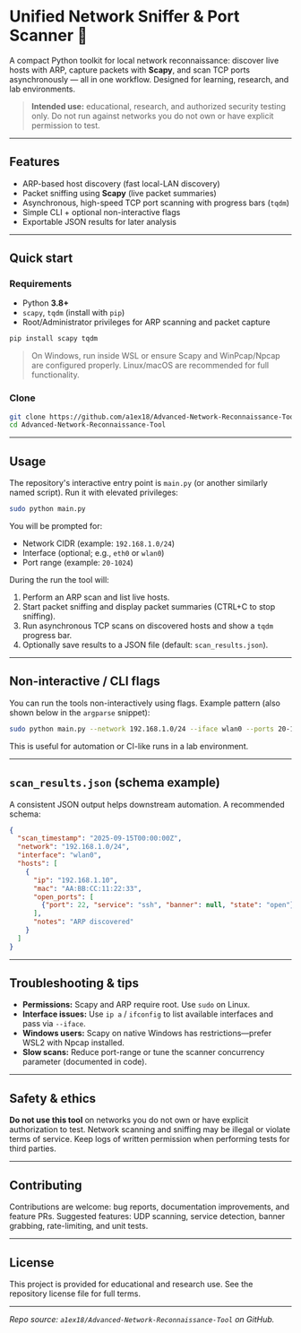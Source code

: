 # Unified Network Sniffer & Port Scanner 🚀

A compact Python toolkit for local network reconnaissance: discover live hosts with ARP, capture packets with **Scapy**, and scan TCP ports asynchronously — all in one workflow. Designed for learning, research, and lab environments.

> **Intended use:** educational, research, and authorized security testing only. Do not run against networks you do not own or have explicit permission to test.

---

## Features

* ARP-based host discovery (fast local-LAN discovery)
* Packet sniffing using **Scapy** (live packet summaries)
* Asynchronous, high-speed TCP port scanning with progress bars (`tqdm`)
* Simple CLI + optional non-interactive flags
* Exportable JSON results for later analysis

---

## Quick start

### Requirements

* Python **3.8+**
* `scapy`, `tqdm` (install with `pip`)
* Root/Administrator privileges for ARP scanning and packet capture

```bash
pip install scapy tqdm
```

> On Windows, run inside WSL or ensure Scapy and WinPcap/Npcap are configured properly. Linux/macOS are recommended for full functionality.

### Clone

```bash
git clone https://github.com/a1ex18/Advanced-Network-Reconnaissance-Tool.git
cd Advanced-Network-Reconnaissance-Tool
```

---

## Usage

The repository's interactive entry point is `main.py` (or another similarly named script). Run it with elevated privileges:

```bash
sudo python main.py
```

You will be prompted for:

* Network CIDR (example: `192.168.1.0/24`)
* Interface (optional; e.g., `eth0` or `wlan0`)
* Port range (example: `20-1024`)

During the run the tool will:

1. Perform an ARP scan and list live hosts.
2. Start packet sniffing and display packet summaries (CTRL+C to stop sniffing).
3. Run asynchronous TCP scans on discovered hosts and show a `tqdm` progress bar.
4. Optionally save results to a JSON file (default: `scan_results.json`).

---

## Non-interactive / CLI flags

You can run the tools non-interactively using flags. Example pattern (also shown below in the `argparse` snippet):

```bash
sudo python main.py --network 192.168.1.0/24 --iface wlan0 --ports 20-1024 --json-out scan_results.json --no-sniff
```

This is useful for automation or CI-like runs in a lab environment.

---

## `scan_results.json` (schema example)

A consistent JSON output helps downstream automation. A recommended schema:

```json
{
  "scan_timestamp": "2025-09-15T00:00:00Z",
  "network": "192.168.1.0/24",
  "interface": "wlan0",
  "hosts": [
    {
      "ip": "192.168.1.10",
      "mac": "AA:BB:CC:11:22:33",
      "open_ports": [
        {"port": 22, "service": "ssh", "banner": null, "state": "open"}
      ],
      "notes": "ARP discovered"
    }
  ]
}
```

---

## Troubleshooting & tips

* **Permissions:** Scapy and ARP require root. Use `sudo` on Linux.
* **Interface issues:** Use `ip a` / `ifconfig` to list available interfaces and pass via `--iface`.
* **Windows users:** Scapy on native Windows has restrictions—prefer WSL2 with Npcap installed.
* **Slow scans:** Reduce port-range or tune the scanner concurrency parameter (documented in code).

---

## Safety & ethics

**Do not use this tool** on networks you do not own or have explicit authorization to test. Network scanning and sniffing may be illegal or violate terms of service. Keep logs of written permission when performing tests for third parties.

---

## Contributing

Contributions are welcome: bug reports, documentation improvements, and feature PRs. Suggested features: UDP scanning, service detection, banner grabbing, rate-limiting, and unit tests.

---

## License

This project is provided for educational and research use. See the repository license file for full terms.

---

*Repo source: `a1ex18/Advanced-Network-Reconnaissance-Tool` on GitHub.*
